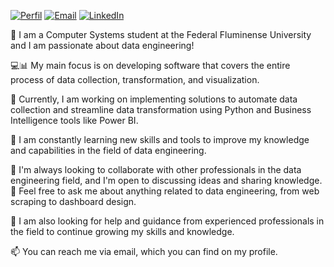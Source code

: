 [![Perfil](https://img.shields.io/badge/-Perfil-007f4f?style=flat-square&logo=github&logoColor=white&labelColor=007f4f)](https://github.com/ajulianajordao)
[![Email](https://img.shields.io/badge/-Email-007f4f?style=flat-square&logo=mail.ru&logoColor=white&labelColor=007f4f)](mailto:julianaj.fernandes@hotmail.com)
[![LinkedIn](https://img.shields.io/badge/-LinkedIn-007f4f?style=flat-square&logo=linkedin&logoColor=white&labelColor=007f4f)](https://www.linkedin.com/in/juliana-jordao-fernandes/)


👋 I am a Computer Systems student at the Federal Fluminense University and I am passionate about data engineering!

💻📊 My main focus is on developing software that covers the entire process of data collection, transformation, and visualization.

🔭 Currently, I am working on implementing solutions to automate data collection and streamline data transformation using Python and Business Intelligence tools like Power BI.

🌱 I am constantly learning new skills and tools to improve my knowledge and capabilities in the field of data engineering.

👯 I'm always looking to collaborate with other professionals in the data engineering field, and I'm open to discussing ideas and sharing knowledge. 💬 Feel free to ask me about anything related to data engineering, from web scraping to dashboard design.

🤔 I am also looking for help and guidance from experienced professionals in the field to continue growing my skills and knowledge.

📫 You can reach me via email, which you can find on my profile.
